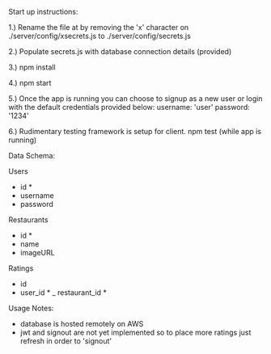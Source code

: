
Start up instructions:

1.) Rename the file at by removing the 'x' character on ./server/config/xsecrets.js 
    to ./server/config/secrets.js

2.) Populate secrets.js with database connection details (provided)

3.) npm install

4.) npm start

5.) Once the app is running you can choose to signup as a new user or login 
    with the default credentials provided below:
    username: 'user'
    password: '1234' 

6.) Rudimentary testing framework is setup for client. 
    npm test (while app is running)


Data Schema:

Users
- id *
- username
- password

Restaurants
- id *
- name
- imageURL

Ratings
- id
- user_id * 
_ restaurant_id *


Usage Notes:

- database is hosted remotely on AWS
- jwt and signout are not yet implemented so to place more ratings just refresh in order to 'signout'
